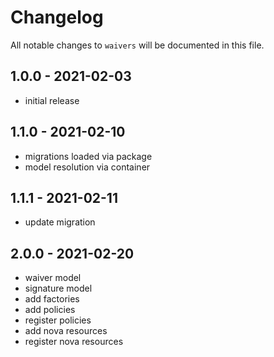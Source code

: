 # Changelog

All notable changes to `waivers` will be documented in this file.

## 1.0.0 - 2021-02-03

- initial release

## 1.1.0 - 2021-02-10

- migrations loaded via package
- model resolution via container

## 1.1.1 - 2021-02-11

- update migration

## 2.0.0 - 2021-02-20

- waiver model
- signature model
- add factories
- add policies
- register policies
- add nova resources
- register nova resources
